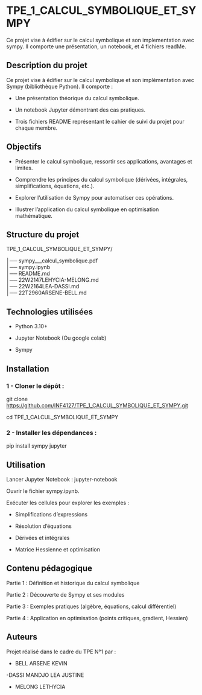 # TPE_1_CALCUL_SYMBOLIQUE_ET_SYMPY
Ce projet vise à édifier sur le calcul symbolique et son implementation avec sympy. Il comporte une présentation, un notebook, et 4 fichiers readMe.

## Description du projet

Ce projet vise à édifier sur le calcul symbolique et son implémentation avec Sympy (bibliothèque Python).
Il comporte :

- Une présentation théorique du calcul symbolique.

- Un notebook Jupyter démontrant des cas pratiques.

- Trois fichiers README représentant le cahier de suivi du projet pour chaque membre.

## Objectifs

- Présenter le calcul symbolique, ressortir ses applications, avantages et limites.

- Comprendre les principes du calcul symbolique (dérivées, intégrales, simplifications, équations, etc.).

- Explorer l’utilisation de Sympy pour automatiser ces opérations.

- Illustrer l’application du calcul symbolique en optimisation mathématique.

## Structure du projet

TPE_1_CALCUL_SYMBOLIQUE_ET_SYMPY/
  
  │── sympy___calcul_symbolique.pdf          
  │── sympy.ipynb                            
  │── README.md                           
  │── 22W2147LEHYCIA-MELONG.md           
  │── 22W2164LEA-DASSI.md                     
  │── 22T2960ARSENE-BELL.md          

## Technologies utilisées

+ Python 3.10+

+ Jupyter Notebook (Ou google colab)

+ Sympy


## Installation

### 1 - Cloner le dépôt :

git clone https://github.com/INF4127/TPE_1_CALCUL_SYMBOLIQUE_ET_SYMPY.git

cd TPE_1_CALCUL_SYMBOLIQUE_ET_SYMPY


### 2 - Installer les dépendances :

pip install sympy jupyter

## Utilisation

Lancer Jupyter Notebook : jupyter-notebook

Ouvrir le fichier sympy.ipynb.

Exécuter les cellules pour explorer les exemples :

- Simplifications d’expressions

- Résolution d’équations

- Dérivées et intégrales

- Matrice Hessienne et optimisation

## Contenu pédagogique

Partie 1 : Définition et historique du calcul symbolique

Partie 2 : Découverte de Sympy et ses modules

Partie 3 : Exemples pratiques (algèbre, équations, calcul différentiel)

Partie 4 : Application en optimisation (points critiques, gradient, Hessien)

## Auteurs

Projet réalisé dans le cadre du TPE N°1 par :

- BELL ARSENE KEVIN

 -DASSI MANDJO LEA JUSTINE

- MELONG LETHYCIA
